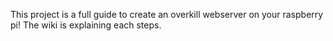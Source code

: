 This project is a full guide to create an overkill webserver on your raspberry pi!
The wiki is explaining each steps.
